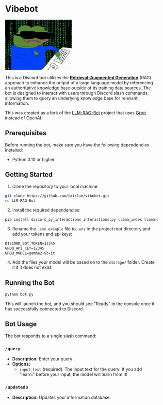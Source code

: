# Vibebot

![vibebot](vibebot.gif)

This is a Discord bot utilizes the **[Retrieval-Augmented Generation](https://en.wikipedia.org/wiki/Retrieval-augmented_generation)** (RAG) approach to enhance the output of a large language model by referencing an authoritative knowledge base outside of its training data sources. The bot is designed to interact with users through Discord slash commands, allowing them to query an underlying knowledge base for relevant information.

This was created as a fork of the [LLM-RAG-Bot](https://github.com/nur-zaman/LLM-RAG-Bot) project that uses [Groq](https://groq.com/) instead of OpenAI.

## Prerequisites

Before running the bot, make sure you have the following dependencies installed:

-   Python 3.10 or higher

## Getting Started

1. Clone the repository to your local machine:

```bash
git clone https://github.com/taislin/vibebot.git
cd LLM-RAG-Bot
```

2. Install the required dependencies:

```bash
pip install discord_py_interactions interactions.py llama_index llama-index-embeddings-huggingface llama-index-llms-groq numpy python-dotenv PyYAML torch sentence-transformers pynacl setuptools tree-sitter tree-sitter-python tree-sitter-c-sharp sentence_transformers loguru

```

3. Rename the `.env.example` file to `.env` in the project root directory and add your tokens and api keys:

```env
DISCORD_BOT_TOKEN=12345
GROQ_API_KEY=12345
GROQ_MODEL=gemma2-9b-it
```

4. Add the files your model will be based on to the `storage/` folder. Create it if it does not exist.

## Running the Bot

```bash
python bot.py
```

This will launch the bot, and you should see "Ready" in the console once it has successfully connected to Discord.

## Bot Usage

The bot responds to a single slash command:

### `/query`

-   **Description:** Enter your query
-   **Options:**
    -   `input_text` (required): The input text for the query. If you add "learn:" before your input, the model will learn from it!

### `/updatedb`

-   **Description:** Updates your information database.
